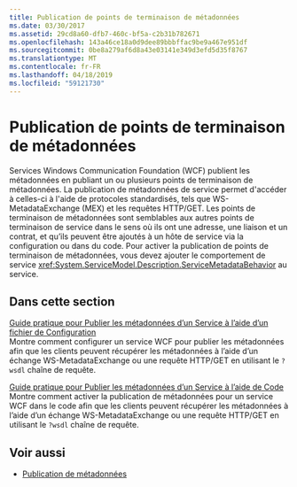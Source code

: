 ```yaml
---
title: Publication de points de terminaison de métadonnées
ms.date: 03/30/2017
ms.assetid: 29cd8a60-dfb7-460c-bf5a-c2b31b782671
ms.openlocfilehash: 143a46ce18a0d9dee89bbbffac9be9a467e951df
ms.sourcegitcommit: 0be8a279af6d8a43e03141e349d3efd5d35f8767
ms.translationtype: MT
ms.contentlocale: fr-FR
ms.lasthandoff: 04/18/2019
ms.locfileid: "59121730"
---
```

# <a name="publishing-metadata-endpoints"></a>Publication de points de terminaison de métadonnées
Services Windows Communication Foundation (WCF) publient les métadonnées en publiant un ou plusieurs points de terminaison de métadonnées. La publication de métadonnées de service permet d'accéder à celles-ci à l'aide de protocoles standardisés, tels que WS-MetadataExchange (MEX) et les requêtes HTTP/GET. Les points de terminaison de métadonnées sont semblables aux autres points de terminaison de service dans le sens où ils ont une adresse, une liaison et un contrat, et qu’ils peuvent être ajoutés à un hôte de service via la configuration ou dans du code. Pour activer la publication de points de terminaison de métadonnées, vous devez ajouter le comportement de service <xref:System.ServiceModel.Description.ServiceMetadataBehavior> au service.  
  
## <a name="in-this-section"></a>Dans cette section  
 [Guide pratique pour Publier les métadonnées d’un Service à l’aide d’un fichier de Configuration](../../../docs/framework/wcf/feature-details/how-to-publish-metadata-for-a-service-using-a-configuration-file.md)  
 Montre comment configurer un service WCF pour publier les métadonnées afin que les clients peuvent récupérer les métadonnées à l’aide d’un échange WS-MetadataExchange ou une requête HTTP/GET en utilisant le `?wsdl` chaîne de requête.  
  
 [Guide pratique pour Publier les métadonnées d’un Service à l’aide de Code](../../../docs/framework/wcf/feature-details/how-to-publish-metadata-for-a-service-using-code.md)  
 Montre comment activer la publication de métadonnées pour un service WCF dans le code afin que les clients peuvent récupérer les métadonnées à l’aide d’un échange WS-MetadataExchange ou une requête HTTP/GET en utilisant le `?wsdl` chaîne de requête.  
  
## <a name="see-also"></a>Voir aussi

- [Publication de métadonnées](../../../docs/framework/wcf/feature-details/publishing-metadata.md)
